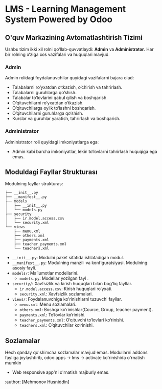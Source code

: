 # LMS - Learning Management System Powered by Odoo

## O'quv Markazining Avtomatlashtirish Tizimi

Ushbu tizim ikki xil rolni qo‘llab-quvvatlaydi: **Admin** va **Administrator**. Har bir rolning o‘ziga xos vazifalari va huquqlari mavjud.

### Admin

Admin rolidagi foydalanuvchilar quyidagi vazifalarni bajara olad:
- Talabalarni ro‘yxatdan o‘tkazish, o‘chirish va tahrirlash.
- Talabalarni guruhlarga qo‘shish.
- Talabalar to‘lovlarini qabul qilish va boshqarish.
- O‘qituvchilarni ro‘yxatdan o‘tkazish.
- O‘qituvchilarga oylik to‘lashni boshqarish.
- O‘qituvchilarni guruhlarga qo‘shish.
- Kurslar va guruhlar yaratish, tahrirlash va boshqarish.

### Administrator

Administrator roli quyidagi imkoniyatlarga ega:
- Admin kabi barcha imkoniyatlar, lekin to‘lovlarni tahrirlash huquqiga ega emas.

## Moduldagi Fayllar Strukturası

Modulning fayllar strukturas:
```
├── __init__.py
├── __manifest__.py
├── models
│   ├── __init__.py
│   └── models.py
├── security
│   ├── ir.model.access.csv
│   └── security.xml
└── views
    ├── menu.xml
    ├── others.xml
    ├── payments.xml
    ├── teacher_payments.xml
    └── teachers.xml
```
- `__init__.py`: Modulni paket sifatida ishlatadigan modul.
- `__manifest__.py`: Modulning manzili va konfiguratsiyasi. Modulning asosiy fayli.
- `models/`: Ma’lumotlar modellarini.
  - `models.py`: Modellar yozilgan fayl .
- `security/`: Xavfsizlik va kirish huquqlari bilan bog‘liq fayllar.
  - `ir.model.access.csv`: Kirish huquqlari ro‘yxati.
  - `security.xml`: Xavfsizlik sozlamalari.
- `views/`: Foydalanuvchiga ko'rinishlarni tuzuvchi fayllar.
  - `menu.xml`: Menu sozlamalari.
  - `others.xml`: Boshqa ko‘rinishlar(Cource, Group, teacher payment).
  - `payments.xml`: To‘lovlar ko‘rinishi.
  - `teacher_payments.xml`: O‘qituvchi to‘lovlari ko‘rinishi.
  - `teachers.xml`: O‘qituvchilar  ko‘rinishi.

## Sozlamalar

Hech qanday qo'shimcha sozlamalar mavjud emas. Modullarni addons fayliga joylashtirib, odoo apps -> lms -> activate ko'rinishida o'rnatish mumkin

* Web responsive app'ni o'rnatish majburiy emas. 


:author: [Mehmonov Husniddin]